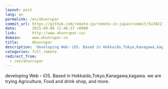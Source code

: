 ```yaml
---
layout: post
lang: en
permalink: /en/ahunrupar
commit_url: https://github.com/remote-jp/remote-in-japan/commit/5a38221dffcae729e60468a985bb4f2828c23c08
date:       2015-09-09 11:46:37 +0900
link:       http://www.ahunrupar.co/
domain:     www.ahunrupar.co
title:      Ahunrupar
description: 'developing Web・iOS. Based in Hokkaido,Tokyo,Kanagawa,kagawa. we are trying Agriculture, Food and drink shop, and more.'
categories: full_remote
redirect_from:
  - /en/ahunrupar
---
```


<p>developing Web・iOS. Based in Hokkaido,Tokyo,Kanagawa,kagawa. we are trying Agriculture, Food and drink shop, and more.</p>
